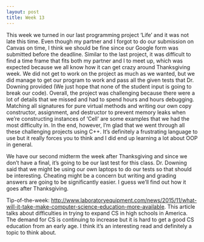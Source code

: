 ```yaml
---
layout: post
title: Week 13 
---
```

This week we turned in our last programming project ‘Life’ and it was not late this time. Even though my partner and I forgot to do our submission on Canvas on time, I think we should be fine since our Google form was submitted before the deadline. Similar to the last project, it was difficult to find a time frame that fits both my partner and I to meet up, which was expected because we all know how it can get crazy around Thanksgiving week. We did not get to work on the project as much as we wanted, but we did manage to get our program to work and pass all the given tests that Dr. Downing provided (We just hope that none of the student input is going to break our code). Overall, the project was challenging because there were a lot of details that we missed and had to spend hours and hours debugging. Matching all signatures for pure virtual methods and writing our own copy constructor, assignment, and destructor to prevent memory leaks when we’re constructing instances of ‘Cell’ are some examples that we had the most difficulty in. In the end, however, I’m glad that we went through all these challenging projects using C++. It’s definitely a frustrating language to use but it really forces you to think and I did end up learning a lot about OOP in general. 

We have our second midterm the week after Thanksgiving and since we don’t have a final, it’s going to be our last test for this class. Dr. Downing said that we might be using our own laptops to do our tests so that should be interesting. Cheating might be a concern but writing and grading answers are going to be significantly easier. I guess we’ll find out how it goes after Thanksgiving. 

Tip-of-the-week: http://www.laboratoryequipment.com/news/2015/11/what-will-it-take-make-computer-science-education-more-available. This article talks about difficulties in trying to expand CS in high schools in America. The demand for CS is continuing to increase but it is hard to get a good CS education from an early age. I think it’s an interesting read and definitely a topic to think about. 
